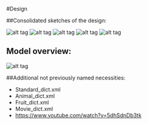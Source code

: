 #Design

##Consolidated sketches of the design:

![alt tag](https://github.com/Kriandir/Evil_Hangman/blob/master/startscreen.png)
![alt tag](https://github.com/Kriandir/Evil_Hangman/blob/master/Menu.png)
![alt tag](https://github.com/Kriandir/Evil_Hangman/blob/master/Gameboard.png)
![alt tag](https://github.com/Kriandir/Evil_Hangman/blob/master/settings2.png)
![alt tag](https://github.com/Kriandir/Evil_Hangman/blob/master/Highscore.png)

## Model overview:

![alt tag](https://github.com/Kriandir/Evil_Hangman/blob/master/overview.jpg)


##Additional not previously named necessities:

* Standard_dict.xml
* Animal_dict.xml
* Fruit_dict.xml
* Movie_dict.xml
* https://www.youtube.com/watch?v=5dhSdnDb3tk
